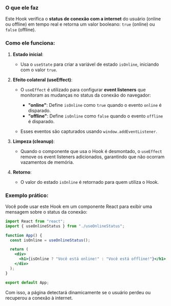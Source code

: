 ### O que ele faz
Este Hook verifica o **status de conexão com a internet** do usuário (online ou offline) em tempo real e retorna um valor booleano: `true` (online) ou `false` (offline). 

### Como ele funciona:
1. **Estado inicial**:
   - Usa o `useState` para criar a variável de estado `isOnline`, iniciando com o valor `true`.

2. **Efeito colateral (useEffect)**:
   - O `useEffect` é utilizado para configurar **event listeners** que monitoram as mudanças no status da conexão do navegador:
     - **"online"**: Define `isOnline` como `true` quando o evento `online` é disparado.
     - **"offline"**: Define `isOnline` como `false` quando o evento `offline` é disparado.

   - Esses eventos são capturados usando `window.addEventListener`.

3. **Limpeza (cleanup)**:
   - Quando o componente que usa o Hook é desmontado, o `useEffect` remove os event listeners adicionados, garantindo que não ocorram vazamentos de memória.

4. **Retorno**:
   - O valor do estado `isOnline` é retornado para quem utiliza o Hook.

### Exemplo prático:
Você pode usar este Hook em um componente React para exibir uma mensagem sobre o status da conexão:

```jsx
import React from "react";
import { useOnlineStatus } from "./useOnlineStatus";

function App() {
  const isOnline = useOnlineStatus();

  return (
    <div>
      <h1>{isOnline ? "Você está online!" : "Você está offline!"}</h1>
    </div>
  );
}

export default App;
```

Com isso, a página detectará dinamicamente se o usuário perdeu ou recuperou a conexão à internet.
